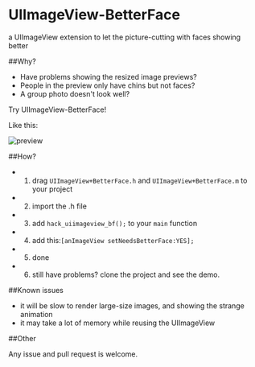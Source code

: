 UIImageView-BetterFace
======================

a UIImageView extension to let the picture-cutting with faces showing better

##Why?

 - Have problems showing the resized image previews? 
 - People in the preview only have chins but not faces?
 - A group photo doesn't look well?

Try UIImageView-BetterFace!

Like this:

![preview](https://raw.github.com/croath/UIImageView-BetterFace/master/doc/preview.png)

##How?

 - 1. drag `UIImageView+BetterFace.h` and `UIImageView+BetterFace.m` to your project
 - 2. import the .h file
 - 3. add `hack_uiimageview_bf();` to your `main` function
 - 4. add this:`[anImageView setNeedsBetterFace:YES];`
 - 5. done
 - 6. still have problems? clone the project and see the demo.

##Known issues

 - it will be slow to render large-size images, and showing the strange animation
 - it may take a lot of memory while reusing the UIImageView
 
##Other

Any issue and pull request is welcome.
